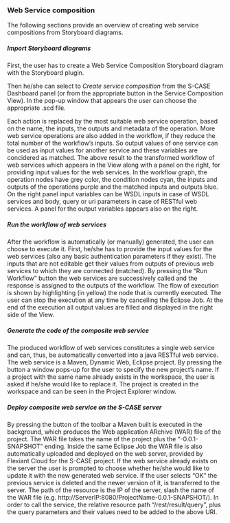 ### Web Service composition

The following sections provide an overview of creating web service compositions from Storyboard diagrams.

##### Import Storyboard diagrams

First, the user has to create a Web Service Composition Storyboard diagram with the Storyboard plugin.

Then he/she can select to *Create service composition* from the S-CASE Dashboard panel (or from the appropriate button in the Service Composition View). In the pop-up window that appears the user can choose the appropriate .scd file.

Each action is replaced by the most suitable web service operation, based on the name, the inputs, the outputs and metadata of the operation. More web service operations are also added in the workflow, if they reduce the total number of the workflow’s inputs. So output values of one service can be used as input values for another service and these variables are concidered as matched. The above result to the transformed workflow of web services which appears in the View along with a panel on the right, for providing input values for the web services. In the workflow graph, the operation nodes have grey color, the condition nodes cyan, the inputs and outputs of the operations purple and the matched inputs and outputs blue. On the right panel input variables can be WSDL inputs in case of WSDL services and body, query or uri parameters in case of RESTful web services. A panel for the output variables appears also on the right.

##### Run the workflow of web services

After the workflow is automatically (or manually) generated, the user can choose to execute it. First, he/she has to provide the input values for the web services (also any basic authentication parameters if they exist). The inputs that are not editable get their values from outputs of previous web services to which they are connected (matched). By pressing the “Run Workflow” button the web services are successively called and the response is assigned to the outputs of the workflow. The flow of execution is shown by highlighting (in yellow) the node that is currently executed. The user can stop the execution at any time by cancelling the Eclipse Job. At the end of the execution all output values are filled and displayed in the right side of the View. 

##### Generate the code of the composite web service

The produced workflow of web services constitutes a single web service and can, thus, be automatically converted into a java RESTful web service. The web service is a Maven, Dynamic Web, Eclipse project. By pressing the   button a window pops-up for the user to specify the new project’s name. If a project with the same name already exists in the workspace, the user is asked if he/she would like to replace it. The project is created in the workspace and can be seen in the Project Explorer window.

##### Deploy composite web service on the S-CASE server

By pressing the   button of the toolbar a Maven built is executed in the background, which produces the Web application ARchive (WAR) file of the project. The WAR file takes the name of the project plus the “-0.0.1-SNAPSHOT” ending. Inside the same Eclipse Job  the WAR file is also automatically uploaded and deployed on the web server, provided by Flexiant Cloud for the S-CASE project. If the web service already exists on the server the user is prompted to choose whether he/she would like to update it with the new generated web service. If the user selects “OK” the previous service is deleted and the newer version of it, is transferred to the server. The path of the resource is the IP of the server, slash the name of the WAR file (e.g. http://ServerIP:8080/ProjectName-0.0.1-SNAPSHOT/). In order to call the service, the relative resource path “/rest/result/query”, plus the query parameters and their values need to be added to the above URI.
